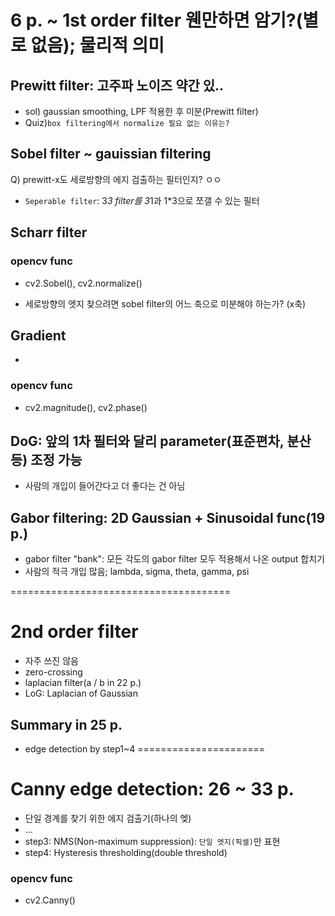 # 6 p. ~ 1st order filter 웬만하면 암기?(별로 없음); 물리적 의미
## Prewitt filter: 고주파 노이즈 약간 있..
- sol) gaussian smoothing, LPF 적용한 후 미분(Prewitt filter)
- Quiz)`box filtering에서 normalize 필요 없는 이유는?`
## Sobel filter ~ gauissian filtering
Q) prewitt-x도 세로방향의 에지 검출하는 필터인지? ㅇㅇ
- `Seperable filter`: 3*3 filter를 3*1과 1*3으로 쪼갤 수 있는 필터
## Scharr filter

### opencv func
- cv2.Sobel(), cv2.normalize()

* 세로방향의 엣지 찾으려면 sobel filter의 어느 축으로 미분해야 하는가?  (x축)

## Gradient
- 
### opencv func
- cv2.magnitude(), cv2.phase()
## DoG: 앞의 1차 필터와 달리 parameter(표준편차, 분산 등) 조정 가능
- 사람의 개입이 들어간다고 더 좋다는 건 아님
## Gabor filtering: 2D Gaussian + Sinusoidal func(19 p.)
- gabor filter "bank": 모든 각도의 gabor filter 모두 적용해서 나온 output 합치기
- 사람의 적극 개입 많음; lambda, sigma, theta, gamma, psi

======================================
# 2nd order filter
- 자주 쓰진 않음
- zero-crossing
- laplacian filter(a / b in 22 p.)
- LoG: Laplacian of Gaussian
## Summary in 25 p.
- edge detection by step1~4
======================
# Canny edge detection: 26 ~ 33 p.
- 단일 경계를 찾기 위한 에지 검출기(하나의 엦)
- ...
- step3: NMS(Non-maximum suppression): `단일 엣지(픽셀)`만 표현
- step4: Hysteresis thresholding(double threshold)
### opencv func
- cv2.Canny()